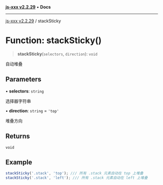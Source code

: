 [**js-xxx v2.2.29**](../README.md) • **Docs**

***

[js-xxx v2.2.29](../README.md) / stackSticky

# Function: stackSticky()

> **stackSticky**(`selectors`, `direction`): `void`

自动堆叠

## Parameters

• **selectors**: `string`

选择器字符串

• **direction**: `string` = `'top'`

堆叠方向

## Returns

`void`

## Example

```ts
stackSticky('.stack', 'top'); /// 所有 .stack 元素自动在 top 上堆叠
stackSticky('.stack', 'left'); /// 所有 .stack 元素自动在 left 上堆叠
```
